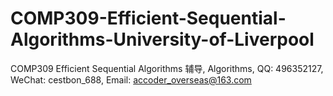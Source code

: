# COMP309-Efficient-Sequential-Algorithms-University-of-Liverpool
COMP309 Efficient Sequential Algorithms 辅导, Algorithms, QQ: 496352127, WeChat: cestbon_688, Email: accoder_overseas@163.com
